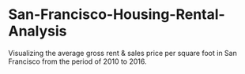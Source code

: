 # San-Francisco-Housing-Rental-Analysis
Visualizing the average gross rent &amp; sales price per square foot in San Francisco from the period of 2010 to 2016.
